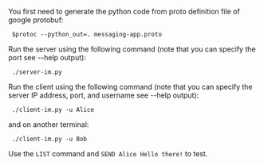 

You first need to generate the python code from proto definition file of google protobuf:

```
 $protoc --python_out=. messaging-app.proto
 ```
 
 Run the server using the following command (note that you can specify the port see --help output):
 
```
 ./server-im.py
```
 
 Run the client using the following command (note that you can specify the server IP address, port, and username see --help output):
 
```
 ./client-im.py -u Alice
```
and on another terminal:

```
 ./client-im.py -u Bob
```

 Use the ```LIST``` command and ```SEND Alice Hello there!``` to test.
 
 
 
